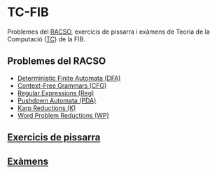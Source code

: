 # TC-FIB
Problemes del [RACSO](https://racso.lsi.upc.edu/juezwsgi/index), exercicis de pissarra i exàmens de Teoria de la Computació ([TC](https://www.fib.upc.edu/ca/estudis/graus/grau-en-enginyeria-informatica/pla-destudis/assignatures/TC)) de la FIB.

## Problemes del RACSO
- [Deterministic Finite Automata (DFA)](https://github.com/nilhouses/TC-FIB/tree/main/DFA)  
- [Context-Free Grammars (CFG)](https://github.com/nilhouses/TC-FIB/tree/main/CFG)  
- [Regular Expressions (Reg)](https://github.com/nilhouses/TC-FIB/tree/main/Reg)  
- [Pushdown Automata (PDA)](https://github.com/nilhouses/TC-FIB/tree/main/PDA)  
- [Karp Reductions (K)](https://github.com/nilhouses/TC-FIB/tree/main/K)  
- [Word Problem Reductions (WP)](https://github.com/nilhouses/TC-FIB/tree/main/WP)  
<!--- CFG Reductions (CFG) Incompletes però estàn al racso, 

    gthumb va molt bé per retallar fotos a ubuntu -->  
## [Exercicis de pissarra](https://github.com/nilhouses/TC-FIB/tree/main/Problems) 

## [Exàmens](https://github.com/nilhouses/TC-FIB/tree/main/Exams) 
